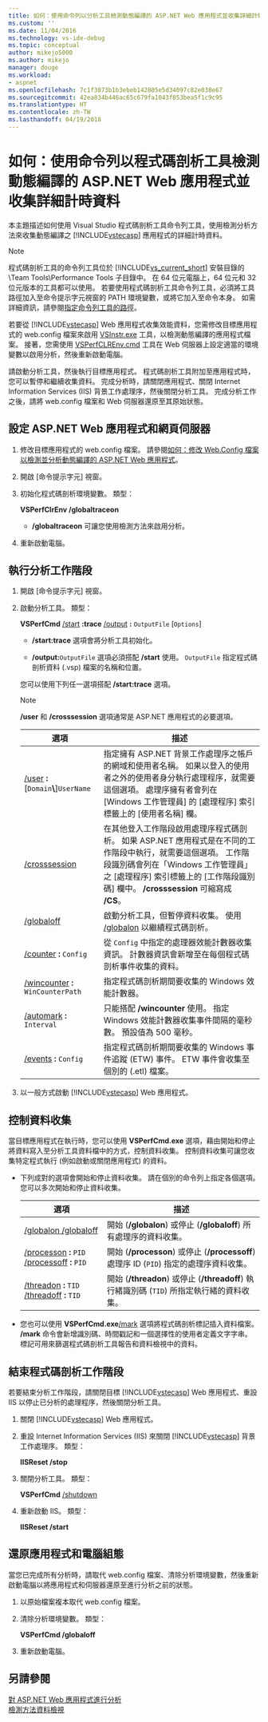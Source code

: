 ```yaml
---
title: 如何：使用命令列以分析工具檢測動態編譯的 ASP.NET Web 應用程式並收集詳細計時資料 | Microsoft Docs
ms.custom: ''
ms.date: 11/04/2016
ms.technology: vs-ide-debug
ms.topic: conceptual
author: mikejo5000
ms.author: mikejo
manager: douge
ms.workload:
- aspnet
ms.openlocfilehash: 7c1f3073b1b3ebeb142805e5d34097c82e038e67
ms.sourcegitcommit: 42ea834b446ac65c679fa1043f853bea5f1c9c95
ms.translationtype: HT
ms.contentlocale: zh-TW
ms.lasthandoff: 04/19/2018
---
```

# <a name="how-to-instrument-a-dynamically-compiled-aspnet-web-application-and-collect-detailed-timing-data-with-the-profiler-by-using-the-command-line"></a>如何：使用命令列以程式碼剖析工具檢測動態編譯的 ASP.NET Web 應用程式並收集詳細計時資料

本主題描述如何使用 Visual Studio 程式碼剖析工具命令列工具，使用檢測分析方法來收集動態編譯之 [!INCLUDE[vstecasp](../code-quality/includes/vstecasp_md.md)] 應用程式的詳細計時資料。

> [!NOTE]
> 程式碼剖析工具的命令列工具位於 [!INCLUDE[vs_current_short](../code-quality/includes/vs_current_short_md.md)] 安裝目錄的 \Team Tools\Performance Tools 子目錄中。 在 64 位元電腦上，64 位元和 32 位元版本的工具都可以使用。 若要使用程式碼剖析工具命令列工具，必須將工具路徑加入至命令提示字元視窗的 PATH 環境變數，或將它加入至命令本身。 如需詳細資訊，請參閱[指定命令列工具的路徑](../profiling/specifying-the-path-to-profiling-tools-command-line-tools.md)。

若要從 [!INCLUDE[vstecasp](../code-quality/includes/vstecasp_md.md)] Web 應用程式收集效能資料，您需修改目標應用程式的 web.config 檔案來啟用 [VSInstr.exe](../profiling/vsinstr.md) 工具，以檢測動態編譯的應用程式檔案。 接著，您需使用 [VSPerfCLREnv.cmd](../profiling/vsperfclrenv.md) 工具在 Web 伺服器上設定適當的環境變數以啟用分析，然後重新啟動電腦。

請啟動分析工具，然後執行目標應用程式。 程式碼剖析工具附加至應用程式時，您可以暫停和繼續收集資料。 完成分析時，請關閉應用程式、關閉 Internet Information Services (IIS) 背景工作處理序，然後關閉分析工具。 完成分析工作之後，請將 web.config 檔案和 Web 伺服器還原至其原始狀態。

## <a name="configuring-the-aspnet-web-application-and-the-web-server"></a>設定 ASP.NET Web 應用程式和網頁伺服器

1. 修改目標應用程式的 web.config 檔案。 請參閱[如何：修改 Web.Config 檔案以檢測並分析動態編譯的 ASP.NET Web 應用程式](../profiling/how-to-modify-web-config-files-to-instrument-and-profile-dynamically-compiled-aspnet-web-applications.md)。

2. 開啟 [命令提示字元] 視窗。

3. 初始化程式碼剖析環境變數。 類型：

     **VSPerfClrEnv /globaltraceon**

    - **/globaltraceon** 可讓您使用檢測方法來啟用分析。

4. 重新啟動電腦。

## <a name="running-the-profiling-session"></a>執行分析工作階段

1. 開啟 [命令提示字元] 視窗。

2. 啟動分析工具。 類型：

     **VSPerfCmd**  [/start](../profiling/start.md) **:trace**  [/output](../profiling/output.md) **:** `OutputFile` [`Options`]

    - **/start:trace** 選項會將分析工具初始化。

    - **/output:**`OutputFile` 選項必須搭配 **/start** 使用。 `OutputFile` 指定程式碼剖析資料 (.vsp) 檔案的名稱和位置。

     您可以使用下列任一選項搭配 **/start:trace** 選項。

    > [!NOTE]
    > **/user** 和 **/crosssession** 選項通常是 ASP.NET 應用程式的必要選項。

    |選項|描述|
    |------------|-----------------|
    |[/user](../profiling/user-vsperfcmd.md) **:**[`Domain`**\\**]`UserName`|指定擁有 ASP.NET 背景工作處理序之帳戶的網域和使用者名稱。 如果以登入的使用者之外的使用者身分執行處理程序，就需要這個選項。 處理序擁有者會列在 [Windows 工作管理員] 的 [處理程序] 索引標籤上的 [使用者名稱] 欄。|
    |[/crosssession](../profiling/crosssession.md)|在其他登入工作階段啟用處理序程式碼剖析。 如果 ASP.NET 應用程式是在不同的工作階段中執行，就需要這個選項。 工作階段識別碼會列在「Windows 工作管理員」之 [處理程序] 索引標籤上的 [工作階段識別碼] 欄中。 **/crosssession** 可縮寫成 **/CS**。|
    |[/globaloff](../profiling/globalon-and-globaloff.md)|啟動分析工具，但暫停資料收集。 使用 [/globalon](../profiling/globalon-and-globaloff.md) 以繼續程式碼剖析。|
    |[/counter](../profiling/counter.md) **:** `Config`|從 `Config` 中指定的處理器效能計數器收集資訊。 計數器資訊會新增至在每個程式碼剖析事件收集的資料。|
    |[/wincounter](../profiling/wincounter.md) **:** `WinCounterPath`|指定程式碼剖析期間要收集的 Windows 效能計數器。|
    |[/automark](../profiling/automark.md) **:** `Interval`|只能搭配 **/wincounter** 使用。 指定 Windows 效能計數器收集事件間隔的毫秒數。 預設值為 500 毫秒。|
    |[/events](../profiling/events-vsperfcmd.md) **:** `Config`|指定程式碼剖析期間要收集的 Windows 事件追蹤 (ETW) 事件。 ETW 事件會收集至個別的 (.etl) 檔案。|

3. 以一般方式啟動 [!INCLUDE[vstecasp](../code-quality/includes/vstecasp_md.md)] Web 應用程式。

## <a name="controlling-data-collection"></a>控制資料收集

當目標應用程式在執行時，您可以使用 **VSPerfCmd.exe** 選項，藉由開始和停止將資料寫入至分析工具資料檔中的方式，控制資料收集。 控制資料收集可讓您收集特定程式執行 (例如啟動或關閉應用程式) 的資料。

- 下列成對的選項會開始和停止資料收集。 請在個別的命令列上指定各個選項。 您可以多次開始和停止資料收集。

    |選項|描述|
    |------------|-----------------|
    |[/globalon /globaloff](../profiling/globalon-and-globaloff.md)|開始 (**/globalon**) 或停止 (**/globaloff**) 所有處理序的資料收集。|
    |[/processon](../profiling/processon-and-processoff.md) **:** `PID` [/processoff](../profiling/processon-and-processoff.md) **:** `PID`|開始 (**/processon**) 或停止 (**/processoff**) 處理序 ID (`PID`) 指定的處理序資料收集。|
    |[/threadon](../profiling/threadon-and-threadoff.md) **:** `TID` [/threadoff](../profiling/threadon-and-threadoff.md) **:** `TID`|開始 (**/threadon**) 或停止 (**/threadoff**) 執行緒識別碼 (`TID`) 所指定執行緒的資料收集。|

- 您也可以使用 **VSPerfCmd.exe**[/mark](../profiling/mark.md) 選項將程式碼剖析標記插入資料檔案。 **/mark** 命令會新增識別碼、時間戳記和一個選擇性的使用者定義文字字串。 標記可用來篩選程式碼剖析工具報告和資料檢視中的資料。

## <a name="ending-the-profiling-session"></a>結束程式碼剖析工作階段

若要結束分析工作階段，請關閉目標 [!INCLUDE[vstecasp](../code-quality/includes/vstecasp_md.md)] Web 應用程式、重設 IIS 以停止已分析的處理程序，然後關閉分析工具。

1. 關閉 [!INCLUDE[vstecasp](../code-quality/includes/vstecasp_md.md)] Web 應用程式。

2. 重設 Internet Information Services (IIS) 來關閉 [!INCLUDE[vstecasp](../code-quality/includes/vstecasp_md.md)] 背景工作處理序。 類型：

     **IISReset /stop**

3. 關閉分析工具。 類型：

     **VSPerfCmd**  [/shutdown](../profiling/shutdown.md)

4. 重新啟動 IIS。 類型：

     **IISReset /start**

## <a name="restoring-the-application-and-computer-configuration"></a>還原應用程式和電腦組態

當您已完成所有分析時，請取代 web.config 檔案、清除分析環境變數，然後重新啟動電腦以將應用程式和伺服器還原至進行分析之前的狀態。

1. 以原始檔案複本取代 web.config 檔案。

2. 清除分析環境變數。 類型：

     **VSPerfCmd /globaloff**

3. 重新啟動電腦。

## <a name="see-also"></a>另請參閱

[對 ASP.NET Web 應用程式進行分析](../profiling/command-line-profiling-of-aspnet-web-applications.md)  
[檢測方法資料檢視](../profiling/instrumentation-method-data-views.md)